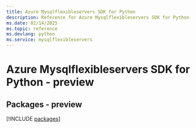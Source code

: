 ```yaml
---
title: Azure Mysqlflexibleservers SDK for Python
description: Reference for Azure Mysqlflexibleservers SDK for Python
ms.date: 02/14/2025
ms.topic: reference
ms.devlang: python
ms.service: mysqlflexibleservers
---
```

# Azure Mysqlflexibleservers SDK for Python - preview
## Packages - preview
[!INCLUDE [packages](mysqlflexibleservers-index.md)]